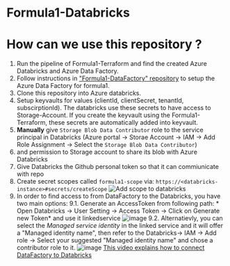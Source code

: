 # Formula1-Databricks

# How can we use this repository ?

1. Run the pipeline of Formula1-Terraform and find the created Azure Databricks and Azure Data Factory.
2. Follow instructions in ["Formula1-DataFactory" repository](https://github.com/salman-/Formula1-DataFactory) to setup the Azure Data Factory for formula1.
3. Clone this repository into Azure databricks. 
4. Setup keyvaults for values (clientId, clientSecret, tenantId, subscirptionId). The databricks use these secrets to have access to Storage-Account. If you create the keyvault using the Formula1-Terraform, these secrets are automatically added into keyvault. 
5. **Manually** give `Storage Blob Data Contributor` role to the service principal in Databricks (Azure portal -> Storae Account -> IAM -> Add Role Assignment -> Select the `Storage Blob Data Contributor`)
6. and permission to Storage account to share its blob with Azure Databricks
7. Give Databricks the Github personal token so that it can commiunicate with repo
8. Create secret scopes called `formula1-scope` via: `https://<databricks-instance>#secrets/createScope`
![Add scope to databricks](https://user-images.githubusercontent.com/4312244/206810911-853f5f46-3af8-4311-950a-79c58a7933fb.png)
9. In order to find access to from DataFactory to the Databricks, you have two main options:
  9.1. Generate an AccessToken from following path: * Open Databricks -> User Setting -> Access Token -> Click on Generate new Token* and use it linkedservice ![image](https://user-images.githubusercontent.com/4312244/207609564-135ee42f-76c9-43e0-9386-ba382ce48b3a.png)
  9.2. Alternatievly, you can select the *Managed service identity* in the linked service and it will offer a "Managed identity name", then refer to the Databricks-> IAM -> Add role -> Select your suggested "Managed identity name" and chose a contributor role to it.
  ![image](https://user-images.githubusercontent.com/4312244/207610488-46bfedfc-8aed-4095-a660-9b98440566f3.png)
[This video explains how to connect DataFactory to Databricks](https://www.youtube.com/watch?v=uk1wvsBvF34)
 
